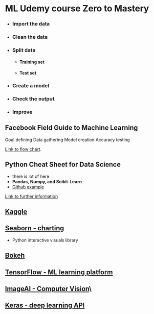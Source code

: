 # ML Udemy course Zero to Mastery
* ### Import the data
* ### Clean the data
* ### Split data
  * #### Training set
  * #### Test set
* ### Create a model
* ### Check the output
* ### Improve

## Facebook Field Guide to Machine Learning
Goal defining
Data gathering
Model creation
Accuracy testing

[Link to flow chart](https://research.facebook.com/blog/2018/05/the-facebook-field-guide-to-machine-learning-video-series/).

## Python Cheat Sheet for Data Science

* there is lot of here
* **Pandas, Numpy, and Scikit-Learn**
* [Github example](https://github.com/GokuMohandas/MadeWithML/blob/4ad626098aca25db5628fe67895e738d5a5c2c2a/notebooks/03_Pandas.ipynb)

[Link to further information](https://elitedatascience.com/python-cheat-sheet)

## [Kaggle](https://www.kaggle.com/)


## [Seaborn - charting](https://github.com/GokuMohandas/MadeWithML/blob/4ad626098aca25db5628fe67895e738d5a5c2c2a/notebooks/03_Pandas.ipynb)

* Python interactive visuals library

## [Bokeh](https://docs.bokeh.org/en/latest/index.html)

## [TensorFlow - ML learning platform](https://www.tensorflow.org/)

## [ImageAI - Computer Vision](https://github.com/OlafenwaMoses/ImageAI)\

## [Keras - deep learning API](https://keras.io/)